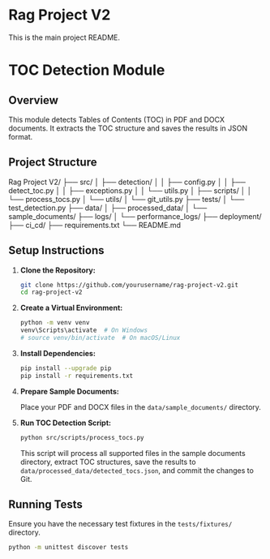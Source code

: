 # Rag Project V2

This is the main project README.

# TOC Detection Module

## Overview

This module detects Tables of Contents (TOC) in PDF and DOCX documents. It extracts the TOC structure and saves the results in JSON format.

## Project Structure

Rag Project V2/ ├── src/ │ ├── detection/ │ │ ├── config.py │ │ ├── detect_toc.py │ │ ├── exceptions.py │ │ └── utils.py │ ├── scripts/ │ │ └── process_tocs.py │ └── utils/ │ └── git_utils.py ├── tests/ │ └── test_detection.py ├── data/ │ ├── processed_data/ │ └── sample_documents/ ├── logs/ │ └── performance_logs/ ├── deployment/ ├── ci_cd/ ├── requirements.txt └── README.md


## Setup Instructions

1. **Clone the Repository:**

   ```bash
   git clone https://github.com/yourusername/rag-project-v2.git
   cd rag-project-v2
   ```

2. **Create a Virtual Environment:**

   ```bash
   python -m venv venv
   venv\Scripts\activate  # On Windows
   # source venv/bin/activate  # On macOS/Linux
   ```

3. **Install Dependencies:**

   ```bash
   pip install --upgrade pip
   pip install -r requirements.txt
   ```

4. **Prepare Sample Documents:**

   Place your PDF and DOCX files in the `data/sample_documents/` directory.

5. **Run TOC Detection Script:**

   ```bash
   python src/scripts/process_tocs.py
   ```

   This script will process all supported files in the sample documents directory, extract TOC structures, save the results to `data/processed_data/detected_tocs.json`, and commit the changes to Git.

## Running Tests

Ensure you have the necessary test fixtures in the `tests/fixtures/` directory.

```bash
python -m unittest discover tests

